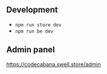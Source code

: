 ## Development

- `npm run store dev`
- `npm run be dev`

## Admin panel

https://codecabana.swell.store/admin

